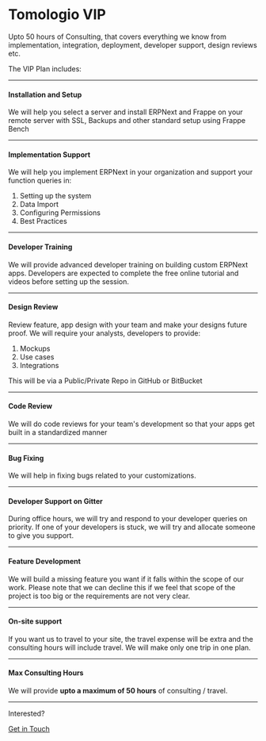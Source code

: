 # Tomologio VIP

<p class="lead">Upto 50 hours of Consulting, that covers everything we know from implementation, integration, deployment, developer support, design reviews etc.</p>

The VIP Plan includes:

---

#### Installation and Setup

We will help you select a server and install ERPNext and Frappe on your remote server with SSL, Backups and other standard setup using Frappe Bench

---

#### Implementation Support

We will help you implement ERPNext in your organization and support your function queries in:

1. Setting up the system
2. Data Import
3. Configuring Permissions
4. Best Practices

---

#### Developer Training

We will provide advanced developer training on building custom ERPNext apps. Developers are expected to complete the free online tutorial and videos before setting up the session.

---

#### Design Review

Review feature, app design with your team and make your designs future proof. We will require your analysts, developers to provide:

1. Mockups
1. Use cases
1. Integrations

This will be via a Public/Private Repo in GitHub or BitBucket

---

#### Code Review

We will do code reviews for your team's development so that your apps get built in a standardized manner

---

#### Bug Fixing

We will help in fixing bugs related to your customizations.

---

#### Developer Support on Gitter

During office hours, we will try and respond to your developer queries on priority. If one of your developers is stuck, we will try and allocate someone to give you support.

---


#### Feature Development

We will build a missing feature you want if it falls within the scope of our work. Please note that we can decline this if we feel that scope of the project is too big or the requirements are not very clear.

---

#### On-site support

If you want us to travel to your site, the travel expense will be extra and the consulting hours will include travel. We will make only one trip in one plan.

---

#### Max Consulting Hours

We will provide **upto a maximum of 50 hours** of consulting / travel.

---


Interested?

<a href="/contact" class="blue button">Get in Touch</a>
